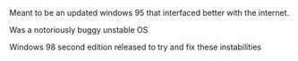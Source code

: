 
Meant to be an updated windows 95 that interfaced better with the internet.

Was a notoriously buggy unstable OS

Windows 98 second edition released to try and fix these instabilities
